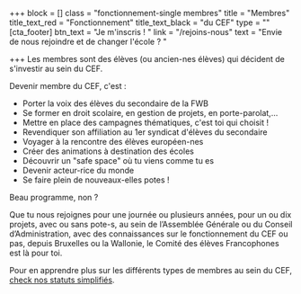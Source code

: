 +++
block = []
class = "fonctionnement-single membres"
title = "Membres"
title_text_red = "Fonctionnement"
title_text_black = "du CEF"
type = ""
[cta_footer]
btn_text = "Je m'inscris ! "
link = "/rejoins-nous"
text = "Envie de nous rejoindre et de changer l'école ? "

+++
Les membres sont des élèves (ou ancien-nes élèves) qui décident de s'investir au sein du CEF.

Devenir membre du CEF, c'est :

* Porter la voix des élèves du secondaire de la FWB
* Se former en droit scolaire, en gestion de projets, en porte-parolat,...
* Mettre en place des campagnes thématiques, c'est toi qui choisit ! 
* Revendiquer son affiliation au 1er syndicat d'élèves du secondaire
* Voyager  à la rencontre des élèves européen-nes
* Créer des animations à destination des écoles
* Découvrir un "safe space" où tu viens comme tu es
* Devenir acteur-rice du monde
* Se faire plein de nouveaux-elles potes !

Beau programme, non ?

Que tu nous rejoignes pour une journée ou plusieurs années, pour un ou dix projets, avec ou sans pote-s, au sein de l’Assemblée Générale ou du Conseil d’Administration, avec des connaissances sur le fonctionnement du CEF ou pas, depuis Bruxelles ou la Wallonie, le Comité des élèves Francophones est là pour toi.

Pour en apprendre plus sur les différents types de membres au sein du CEF, [check nos statuts simplifiés](https://res.cloudinary.com/cefasbl/image/upload/v1597139289/statuts-simplifies_vdef_wketkb.pdf).